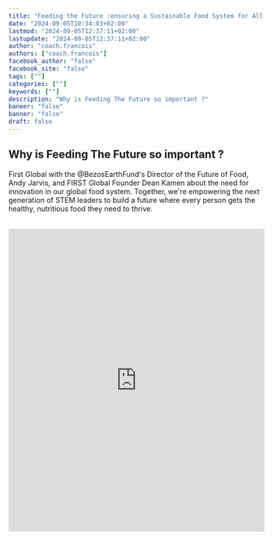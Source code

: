 ```yaml
---
title: "Feeding the Future :ensuring a Sustainable Food System for All People | FGC2024Athens"
date: "2024-09-05T10:34:03+02:00"
lastmod: "2024-09-05T12:37:11+02:00"
lastupdate: "2024-09-05T12:37:11+02:00"
author: "coach.francois"
authors: ["coach.francois"]
facebook_author: "false"
facebook_site: "false"
tags: [""]
categories: [""]
keywords: [""]
description: "Why is Feeding The Future so important ?"
baneer: "false"
banner: "false"
draft: false
---
```

## Why is Feeding The Future so important ?

First Global with the ‪@BezosEarthFund‬'s Director of the Future of Food, Andy Jarvis, and FIRST Global Founder Dean Kamen about the need for innovation in our global food system. Together, we're empowering the next generation of STEM leaders to build a future where every person gets the healthy, nutritious food they need to thrive.

<br>
<iframe class="youtube-player" width="100%" height="597"src="https://www.youtube.com/embed/sHjTb3ARgUo?cc_load_policy=1&cc_lang_pref=fr&hl=fr-FR&autohide=2&wmode=transparent" allowfullscreen="true" style="border:0" sandbox="allow-scripts allow-same-origin allow-popups allow-presentation allow-popups-to-escape-sandbox"></iframe>
